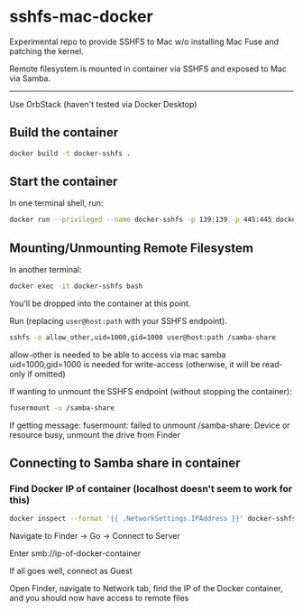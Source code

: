 # sshfs-mac-docker

Experimental repo to provide SSHFS to Mac w/o installing Mac Fuse and patching the kernel.

Remote filesystem is mounted in container via SSHFS and exposed to Mac via Samba.

----

Use OrbStack (haven't tested via Docker Desktop)

## Build the container

```bash
docker build -t docker-sshfs . 
```


## Start the container

In one terminal shell, run:

```bash
docker run --privileged --name docker-sshfs -p 139:139 -p 445:445 docker-sshfs
```

## Mounting/Unmounting Remote Filesystem

In another terminal:

```bash
docker exec -it docker-sshfs bash
```

You'll be dropped into the container at this point.

Run (replacing `user@host:path` with your SSHFS endpoint).

```bash
sshfs -o allow_other,uid=1000,gid=1000 user@host:path /samba-share
```

allow-other is needed to be able to access via mac samba
uid=1000,gid=1000 is needed for write-access (otherwise, it will be read-only if omitted)

If wanting to unmount the SSHFS endpoint (without stopping the container):

```bash
fusermount -u /samba-share
```

If getting message: fusermount: failed to unmount /samba-share: Device or resource busy, unmount the drive from Finder

## Connecting to Samba share in container

### Find Docker IP of container (localhost doesn't seem to work for this)

```bash
docker inspect --format '{{ .NetworkSettings.IPAddress }}' docker-sshfs
```

Navigate to Finder -> Go -> Connect to Server

Enter smb://ip-of-docker-container

If all goes well, connect as Guest

Open Finder, navigate to Network tab, find the IP of the Docker container, and you should now have access to remote files
